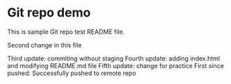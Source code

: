 # Git repo demo

This is sample Git repo test README file.

Second change in this file

Third update: commiting without staging
Fourth update: adding index.html and modifying README.md file
Fifth update: change for practice
First since pushed: Successfully pushed to remote repo